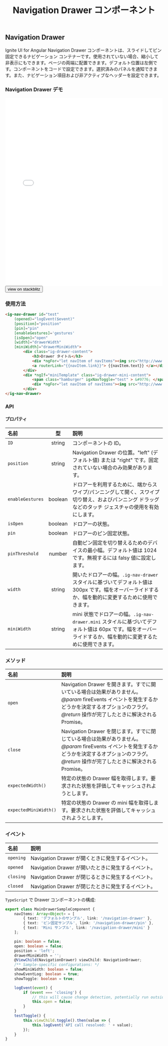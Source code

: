 ﻿---
title: Navigation Drawer コンポーネント
_description: Ignite UI for Angular Navigation Drawer コンポーネントは、コードでスライド イン/アウト ナビゲーション コンテナーの実装が可能です。
_keywords: Ignite UI for Angular, UI コントロール, Angular ウィジェット, web ウィジェット, UI ウィジェット, Angular, ネイティブ Angular コンポーネント スィート, ネイティブ Angular コントロール, ネイティブ Angular コンポーネント ライブラリ, Angular Navigation Drawer コンポーネント, Angular Navigation Drawer コントロール
_language: ja
---

## Navigation Drawer

<p class="highlight">Ignite UI for Angular Navigation Drawer コンポーネントは、スライドしてピン固定できるナビゲーション コンテナーです。使用されていない場合、縮小して非表示にもできます。ページの両端に配置できます。デフォルト位置は左側です。コンポーネントをコードで設定できます。選択済みのパネルを通知できます。また、ナビゲーション項目および非アクティブなヘッダーを設定できます。</p>
<div class="divider"></div>

### Navigation Drawer デモ

<div class="sample-container loading" style="height: 600px">
    <iframe id="nav-drawer-sample-iframe" frameborder="0" seamless width="100%" height="100%" src="{environment:demosBaseUrl}/navigation-drawer" onload="onSampleIframeContentLoaded(this);"></iframe>
</div>
<div>
    <button data-localize="stackblitz" class="stackblitz-btn" data-iframe-id="nav-drawer-sample-iframe" data-demos-base-url="{environment:demosBaseUrl}">view on stackblitz</button>
</div>
<div class="divider--half"></div>

### 使用方法

```html
<ig-nav-drawer id="test"
    (opened)="logEvent($event)"
    [position]="position"
    [pin]="pin"
    [enableGestures]='gestures'
    [isOpen]="open"
    [width]="drawerWidth"
    [miniWidth]="drawerMiniWidth">
        <div class="ig-drawer-content">
            <h3>Drawer タイトル</h3>
            <div *ngFor="let navItem of navItems"><img src="http://www.infragistics.com/assets/images/favicon.ico" width='16' />
            <a routerLink="{{navItem.link}}"> {{navItem.text}} </a></div>
        </div>
        <div *ngIf="miniTemplate" class="ig-drawer-mini-content">
            <span class="hamburger" igxNavToggle="test" > &#9776; </span>
            <div *ngFor="let navItem of navItems"><img src="http://www.infragistics.com/assets/images/favicon.ico" width='16' /></div>
        </div>
</ig-nav-drawer>
```

<div class="divider--half"></div>

### API

#### プロパティ

| 名前             |   型    | 説明                                                                                                                                                        |
| :--------------- | :-----: | :---------------------------------------------------------------------------------------------------------------------------------------------------------- |
| `ID`             | string  | コンポーネントの ID。                                                                                                                                       |
| `position`       | string  | Navigation Drawer の位置。"left" (デフォルト値) または "right" です。固定されていない場合のみ効果があります。                                               |
| `enableGestures` | boolean | ドロアーを利用するために、端からスワイプ/パンニングして開く、スワイプ切り替え、およびパンニング ドラッグなどのタッチ ジェスチャの使用を有効にします。       |
| `isOpen`         | boolean | ドロアーの状態。                                                                                                                                            |
| `pin`            | boolean | ドロアーのピン固定状態。                                                                                                                                    |
| `pinThreshold`   | number  | 自動ピン固定を切り替えるためのデバイスの最小幅。デフォルト値は 1024 です。無視するには falsy 値に設定します。                                               |
| `width`          | string  | 開いたドロアーの幅。`.ig-nav-drawer` スタイルに基づいてデフォルト値は 300px です。幅をオーバーライドするか、幅を動的に変更するために使用できます。          |
| `miniWidth`      | string  | mini 状態でドロアーの幅。`.ig-nav-drawer.mini` スタイルに基づいてデフォルト値は 60px です。幅をオーバーライドするか、幅を動的に変更するために使用できます。 |

<div class="divider--half"></div>

### メソッド

| 名前                  | 説明                                                                                                                                                                                                   |
| :-------------------- | :----------------------------------------------------------------------------------------------------------------------------------------------------------------------------------------------------- |
| `open`                | Navigation Drawer を開きます。すでに開いている場合は効果がありません。 _@param_ fireEvents イベントを発生するかどうかを決定するオプションのフラグ。 _@return_ 操作が完了したときに解決される Promise。 |
| `close`               | Navigation Drawer を閉じます。すでに閉じている場合は効果がありません。 _@param_ fireEvents イベントを発生するかどうかを決定するオプションのフラグ。 _@return_ 操作が完了したときに解決される Promise。 |
| `expectedWidth()`     | 特定の状態の Drawer 幅を取得します。要求された状態を評価してキャッシュされようとします。                                                                                                               |
| `expectedMiniWidth()` | 特定の状態の Drawer の mini 幅を取得します。要求された状態を評価してキャッシュされようとします。                                                                                                       |

<div class="divider--half"></div>

### イベント

| 名前      | 説明                                               |
| :-------- | :------------------------------------------------- |
| `opening` | Navigation Drawer が開くときに発生するイベント。   |
| `opened`  | Navigation Drawer が開いたときに発生するイベント。 |
| `closing` | Navigation Drawer が閉じるときに発生するイベント。 |
| `closed`  | Navigation Drawer が閉じたときに発生するイベント。 |

<div class="divider--half"></div>

`TypeScript` で Drawer コンポーネントの構成:

```typescript
export class MainDrawerSampleComponent {
    navItems: Array<Object> = [
        { text: 'デフォルトのサンプル', link: '/navigation-drawer' },
        { text: 'ピン固定サンプル', link: '/navigation-drawer/pin' },
        { text: 'Mini サンプル', link: '/navigation-drawer/mini' }
    ];

    pin: boolean = false;
    open: boolean = false;
    position = 'left';
    drawerMiniWidth = '';
    @ViewChild(NavigationDrawer) viewChild: NavigationDrawer;
    /** Sample-specific configurations: */
    showMiniWidth: boolean = false;
    showEventLog: boolean = true;
    showToggle: boolean = true;

    logEvent(event) {
        if (event === 'closing') {
            // this will cause change detection, potentially run outside of angular
            this.open = false;
        }
    }
    testToggle() {
        this.viewChild.toggle().then(value => {
            this.logEvent('API call resolved: ' + value);
        });
    }
}
```
